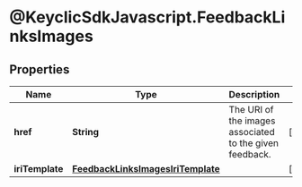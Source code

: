 # @KeyclicSdkJavascript.FeedbackLinksImages

## Properties
Name | Type | Description | Notes
------------ | ------------- | ------------- | -------------
**href** | **String** | The URI of the images associated to the given feedback. | [optional] 
**iriTemplate** | [**FeedbackLinksImagesIriTemplate**](FeedbackLinksImagesIriTemplate.md) |  | [optional] 


